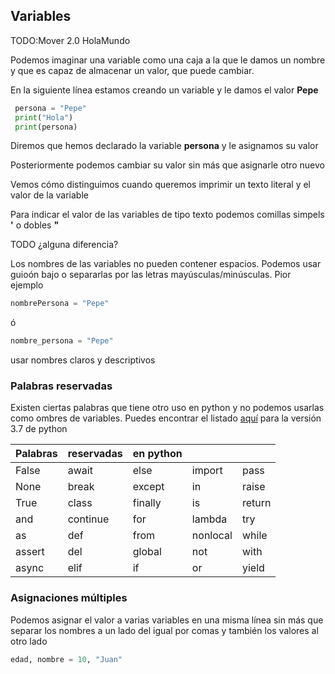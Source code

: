 ## Variables

TODO:Mover 2.0 HolaMundo


Podemos imaginar una variable como una caja a la que le damos un nombre y que es capaz de almacenar un valor, que puede cambiar.

En la siguiente línea estamos creando un variable y le damos el valor **Pepe**

```python
 persona = "Pepe"
 print("Hola")
 print(persona)
```

Diremos que hemos declarado la variable **persona** y le asignamos su valor

Posteriormente podemos cambiar su valor sin más que asignarle otro nuevo

Vemos cómo distinguimos cuando queremos imprimir un texto literal y el valor de la variable

Para indicar el valor de las variables de tipo texto podemos comillas simpels **'** o dobles **"** 

TODO ¿alguna diferencia?

Los nombres de las variables no pueden contener espacios. Podemos usar guioón bajo o separarlas por las letras mayúsculas/minúsculas. Pior ejemplo

```python
nombrePersona = "Pepe"
```
ó
```python
nombre_persona = "Pepe"
```


 usar nombres claros y descriptivos

 ### Palabras reservadas

 Existen ciertas palabras que tiene otro uso en python y no podemos usarlas como ombres de variables. Puedes encontrar el listado [aquí](https://www.programiz.com/python-programming/keywords-identifier) para la versión 3.7 de python

|Palabras |reservadas| en python|||
|---|---|---|---|---
|False|	await|	else|	import|	pass|
|None	|break	|except	|in	|raise|
|True	|class	|finally	|is	|return|
|and	|continue	|for	|lambda|	try|
|as|	def|	from	|nonlocal|	while|
|assert|	del	|global|	not	|with
|async|	elif	|if	|or	|yield

### Asignaciones múltiples

Podemos asignar el valor a varias variables en una misma línea sin más que separar los nombres a un lado del igual por comas y también los valores al otro lado
```python
edad, nombre = 10, "Juan"
```
